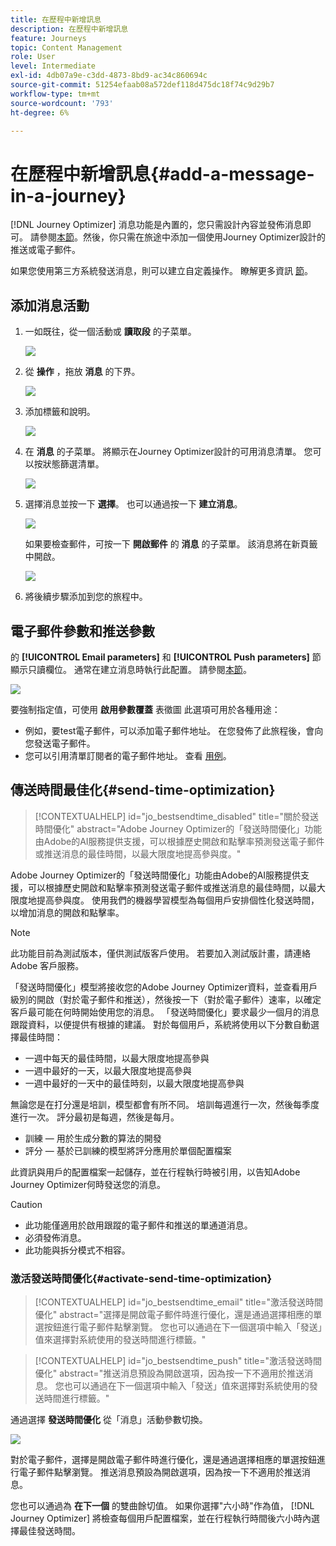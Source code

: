 ```yaml
---
title: 在歷程中新增訊息
description: 在歷程中新增訊息
feature: Journeys
topic: Content Management
role: User
level: Intermediate
exl-id: 4db07a9e-c3dd-4873-8bd9-ac34c860694c
source-git-commit: 51254efaab08a572def118d475dc18f74c9d29b7
workflow-type: tm+mt
source-wordcount: '793'
ht-degree: 6%

---
```


# 在歷程中新增訊息{#add-a-message-in-a-journey}

[!DNL Journey Optimizer] 消息功能是內置的，您只需設計內容並發佈消息即可。 請參閱[本節](../messages/get-started-content.md)。然後，你只需在旅途中添加一個使用Journey Optimizer設計的推送或電子郵件。

如果您使用第三方系統發送消息，則可以建立自定義操作。 瞭解更多資訊 [節](../action/action.md)。

## 添加消息活動

1. 一如既往，從一個活動或 **讀取段** 的子菜單。

   ![](../assets/jo-message0.png)

1. 從 **操作** ，拖放 **消息** 的下界。

   ![](../assets/jo-message1.png)

1. 添加標籤和說明。

   ![](../assets/jo-message2.png)

1. 在 **消息** 的子菜單。 將顯示在Journey Optimizer設計的可用消息清單。 您可以按狀態篩選清單。

   ![](../assets/jo-message3.png)

1. 選擇消息並按一下 **選擇**。 也可以通過按一下 **建立消息**。

   ![](../assets/jo-message4-ter.png)

   如果要檢查郵件，可按一下 **開啟郵件** 的 **消息** 的子菜單。 該消息將在新頁籤中開啟。

   ![](../assets/jo-message4-bis.png)

1. 將後續步驟添加到您的旅程中。

## 電子郵件參數和推送參數

的 **[!UICONTROL Email parameters]** 和 **[!UICONTROL Push parameters]** 節顯示只讀欄位。 通常在建立消息時執行此配置。 請參閱[本節](../messages/get-started-content.md)。

![](../assets/jo-message4.png)

要強制指定值，可使用 **啟用參數覆蓋** 表徵圖 此選項可用於各種用途：

* 例如，要test電子郵件，可以添加電子郵件地址。 在您發佈了此旅程後，會向您發送電子郵件。
* 您可以引用清單訂閱者的電子郵件地址。 查看 [用例](message-to-subscribers-uc.md)。

## 傳送時間最佳化{#send-time-optimization}

>[!CONTEXTUALHELP]
>id="jo_bestsendtime_disabled"
>title="關於發送時間優化"
>abstract="Adobe Journey Optimizer的「發送時間優化」功能由Adobe的AI服務提供支援，可以根據歷史開啟和點擊率預測發送電子郵件或推送消息的最佳時間，以最大限度地提高參與度。"

Adobe Journey Optimizer的「發送時間優化」功能由Adobe的AI服務提供支援，可以根據歷史開啟和點擊率預測發送電子郵件或推送消息的最佳時間，以最大限度地提高參與度。 使用我們的機器學習模型為每個用戶安排個性化發送時間，以增加消息的開啟和點擊率。

>[!NOTE]
>
>此功能目前為測試版本，僅供測試版客戶使用。 若要加入測試版計畫，請連絡 Adobe 客戶服務。

「發送時間優化」模型將接收您的Adobe Journey Optimizer資料，並查看用戶級別的開啟（對於電子郵件和推送），然後按一下（對於電子郵件）速率，以確定客戶最可能在何時開始使用您的消息。 「發送時間優化」要求最少一個月的消息跟蹤資料，以便提供有根據的建議。 對於每個用戶，系統將使用以下分數自動選擇最佳時間：

* 一週中每天的最佳時間，以最大限度地提高參與
* 一週中最好的一天，以最大限度地提高參與
* 一週中最好的一天中的最佳時刻，以最大限度地提高參與

無論您是在打分還是培訓，模型都會有所不同。 培訓每週進行一次，然後每季度進行一次。 評分最初是每週，然後是每月。

* 訓練 — 用於生成分數的算法的開發
* 評分 — 基於已訓練的模型將評分應用於單個配置檔案

此資訊與用戶的配置檔案一起儲存，並在行程執行時被引用，以告知Adobe Journey Optimizer何時發送您的消息。

>[!CAUTION]
>
>* 此功能僅適用於啟用跟蹤的電子郵件和推送的單通道消息。
>* 必須發佈消息。
>* 此功能與拆分模式不相容。


### 激活發送時間優化{#activate-send-time-optimization}

>[!CONTEXTUALHELP]
>id="jo_bestsendtime_email"
>title="激活發送時間優化"
>abstract="選擇是開啟電子郵件時進行優化，還是通過選擇相應的單選按鈕進行電子郵件點擊瀏覽。 您也可以通過在下一個選項中輸入「發送」值來選擇對系統使用的發送時間進行標籤。"

>[!CONTEXTUALHELP]
>id="jo_bestsendtime_push"
>title="激活發送時間優化"
>abstract="推送消息預設為開啟選項，因為按一下不適用於推送消息。 您也可以通過在下一個選項中輸入「發送」值來選擇對系統使用的發送時間進行標籤。"

通過選擇 **發送時間優化** 從「消息」活動參數切換。

![](../assets/jo-message5.png)

對於電子郵件，選擇是開啟電子郵件時進行優化，還是通過選擇相應的單選按鈕進行電子郵件點擊瀏覽。 推送消息預設為開啟選項，因為按一下不適用於推送消息。

您也可以通過為 **在下一個** 的雙曲餘切值。 如果你選擇&quot;六小時&quot;作為值， [!DNL Journey Optimizer] 將檢查每個用戶配置檔案，並在行程執行時間後六小時內選擇最佳發送時間。
